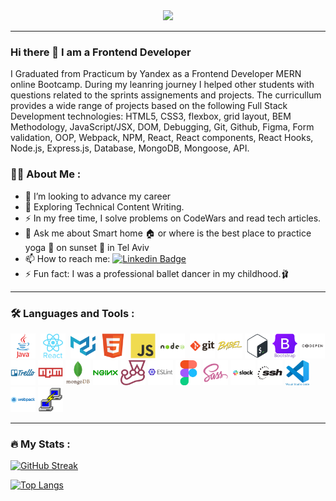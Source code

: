 <div id="header" align="center">
  <img src="https://media.giphy.com/media/rqd9R3yaDy16a8kDC1/giphy.gif" width="100"/>
</div>

---

### Hi there 👋 I am a Frontend Developer
I Graduated from Practicum by Yandex as a Frontend Developer MERN online Bootcamp. During my leanring journey I helped other students with questions related to the sprints assignements and projects. The curricullum provides a wide range of projects based on the following Full Stack Development technologies: HTML5, CSS3, flexbox, grid layout, BEM Methodology, JavaScript/JSX, DOM, Debugging, Git, Github, Figma, Form validation, OOP, Webpack, NPM, React, React components, React Hooks, Node.js, Express.js, Database, MongoDB, Mongoose, API.

### :woman_technologist: About Me :
- 🤔 I’m looking to advance my career
- :seedling: Exploring Technical Content Writing.
- :zap: In my free time, I solve problems on CodeWars and read tech articles.
- 💬 Ask me about Smart home :house: or where is the best place to practice yoga :lotus_position: on sunset :sunrise: in Tel Aviv 
- 📫 How to reach me: [![Linkedin Badge](https://img.shields.io/badge/-Marina-blue?style=flat&logo=Linkedin&logoColor=white)](https://www.linkedin.com/in/marina-krasnova/)
- ⚡ Fun fact: I was a professional ballet dancer in my childhood.:ballet_shoes:

---

### :hammer_and_wrench: Languages and Tools :

<div>
  <img src="https://github.com/devicons/devicon/blob/master/icons/java/java-original-wordmark.svg" title="Java" alt="Java" width="40" height="40"/>&nbsp;
  <img src="https://github.com/devicons/devicon/blob/master/icons/react/react-original-wordmark.svg" title="React" alt="React" width="40" height="40"/>&nbsp;
  <img src="https://github.com/devicons/devicon/blob/master/icons/materialui/materialui-original.svg" title="Material UI" alt="Material UI" width="40" height="40"/>&nbsp;
  <img src="https://github.com/devicons/devicon/blob/master/icons/html5/html5-original.svg" title="HTML5" alt="HTML" width="40" height="40"/>&nbsp;
  <img src="https://github.com/devicons/devicon/blob/master/icons/javascript/javascript-original.svg" title="JavaScript" alt="JavaScript" width="40" height="40"/>&nbsp;
  <img src="https://github.com/devicons/devicon/blob/master/icons/nodejs/nodejs-original-wordmark.svg" title="NodeJS" alt="NodeJS" width="40" height="40"/>&nbsp;
  <img src="https://github.com/devicons/devicon/blob/master/icons/git/git-original-wordmark.svg" title="Git" **alt="Git" width="40" height="40"/>
    <img src="https://github.com/devicons/devicon/blob/master/icons/babel/babel-original.svg" title="Babel" **alt="Babel" width="40" height="40"/>
      <img src="https://github.com/devicons/devicon/blob/master/icons/bash/bash-original.svg" title="Bash" **alt="Bash" width="40" height="40"/>
   <img src="https://github.com/devicons/devicon/blob/master/icons/bootstrap/bootstrap-original-wordmark.svg" title="Bootstrap" **alt="Bootstrap" width="40" height="40"/>
      <img src="https://github.com/devicons/devicon/blob/master/icons/codepen/codepen-original-wordmark.svg" title="Codepen" **alt="Codepen" width="40" height="40"/>
            <img src="https://github.com/devicons/devicon/blob/master/icons/trello/trello-plain-wordmark.svg" title="Trello" **alt="Trello" width="40" height="40"/>
   <img src="https://github.com/devicons/devicon/blob/master/icons/npm/npm-original-wordmark.svg" title="NPM" **alt="NPM" width="40" height="40"/>
    <img src="https://github.com/devicons/devicon/blob/master/icons/mongodb/mongodb-original-wordmark.svg" title="mongodb" **alt="mongodb" width="40" height="40"/>
  <img src="https://github.com/devicons/devicon/blob/master/icons/nginx/nginx-original.svg" title="Nginx" **alt="Nginx" width="40" height="40"/>
   <img src="https://github.com/devicons/devicon/blob/master/icons/jest/jest-plain.svg" title="jest" **alt="jest" width="40" height="40"/>
  <img src="https://github.com/devicons/devicon/blob/master/icons/eslint/eslint-original-wordmark.svg" title="eslint" **alt="eslint" width="40" height="40"/>
  <img src="https://github.com/devicons/devicon/blob/master/icons/figma/figma-original.svg" title="figma" **alt="figma" width="40" height="40"/>
    <img src="https://github.com/devicons/devicon/blob/master/icons/sass/sass-original.svg" title="sass" **alt="sass" width="40" height="40"/>
      <img src="https://github.com/devicons/devicon/blob/master/icons/slack/slack-original-wordmark.svg" title="slack" **alt="slack" width="40" height="40"/>
  <img src="https://github.com/devicons/devicon/blob/master/icons/ssh/ssh-original-wordmark.svg" title="ssh" **alt="ssh" width="40" height="40"/>
    <img src="https://github.com/devicons/devicon/blob/master/icons/vscode/vscode-original-wordmark.svg" title="vscode" **alt="vscode" width="40" height="40"/>
    <img src="https://github.com/devicons/devicon/blob/master/icons/webpack/webpack-original-wordmark.svg" title="webpack" **alt="webpack" width="40" height="40"/>
   <img src="https://github.com/devicons/devicon/blob/master/icons/putty/putty-original.svg" title="putty" **alt="putty" width="40" height="40"/>
</div>
          
---

### :fire: My Stats :
          
     
[![GitHub Streak](http://github-readme-streak-stats.herokuapp.com?user=MarinaKrasnov)](https://git.io/streak-stats)

[![Top Langs](https://github-readme-stats.vercel.app/api/top-langs/?username=MarinaKrasnov)](https://github.com/anuraghazra/github-readme-stats)
